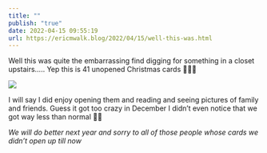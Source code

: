 ```yaml
---
title: ""
publish: "true"
date: 2022-04-15 09:55:19
url: https://ericmwalk.blog/2022/04/15/well-this-was.html
---
```

Well this was quite the embarrassing find digging for something in a closet upstairs….. Yep this is 41 unopened Christmas cards 🫣😵‍💫

![](https://ericmwalk.blog/uploads/2022/17244a37c0.jpg)

I will say I did enjoy opening them and reading and seeing pictures of family and friends. Guess it got too crazy in December I didn’t even notice that we got way less than normal 🤷‍♂️

*We will do better next year and sorry to all of those people whose cards we didn’t open up till now*